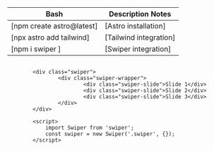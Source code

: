 | Bash                      | Description Notes      |
| ------------------------- | ---------------------- |
| [npm create astro@latest] | [Astro installation]   |
| [npx astro add tailwind]  | [Tailwind integration] |
| [npm i swiper ]           | [Swiper integration]   |

```

		<div class="swiper">
				<div class="swiper-wrapper">
						<div class="swiper-slide">Slide 1</div>
						<div class="swiper-slide">Slide 2</div>
						<div class="swiper-slide">Slide 3</div>
				</div>
		</div>

		<script>
			import Swiper from 'swiper';
			const swiper = new Swiper('.swiper', {});
		</script>

```
